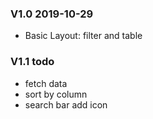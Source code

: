 ### V1.0 2019-10-29
- Basic Layout: filter and table

### V1.1 todo
- fetch data
- sort by column
- search bar add icon

### 

